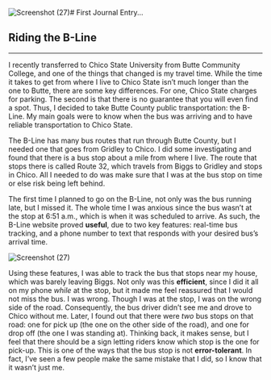 ![Screenshot (27)](https://github.com/UsabilityEngineering/ux-portfolio-rosalep/assets/111808082/ad3c28ed-f328-4cd0-8984-85d1a1a5ab4b)# First Journal Entry...
<h2>Riding the B-Line</h2>
<hr>

<p>
I recently transferred to Chico State University from Butte Community College, and one of the things that changed is my travel time. While the time it takes to get from where I live to Chico State isn’t much longer than the one to Butte, there are some key differences. For one, Chico State charges for parking. The second is that there is no guarantee that you will even find a spot. Thus, I decided to take Butte County public transportation: the B-Line. My main goals were to know when the bus was arriving and to have reliable transportation to Chico State.
</p>
<p>
The B-Line has many bus routes that run through Butte County, but I needed one that goes from Gridley to Chico. I did some investigating and found that there is a bus stop about a mile from where I live. The route that stops there is called Route 32, which travels from Biggs to Gridley and stops in Chico. All I needed to do was make sure that I was at the bus stop on time or else risk being left behind. 
</p>
<p>
The first time I planned to go on the B-Line, not only was the bus running late, but I missed it. The whole time I was anxious since the bus wasn’t at the stop at 6:51 a.m., which is when it was scheduled to arrive. As such, the B-Line website proved <b>useful</b>, due to two key features: real-time bus tracking, and a phone number to text that responds with your desired bus’s arrival time.</p>

![Screenshot (27)](https://github.com/UsabilityEngineering/ux-portfolio-rosalep/assets/111808082/69d2a0aa-e007-434b-816b-32bf4585ff8e)



<p>Using these features, I was able to track the bus that stops near my house, which was barely leaving Biggs. Not only was this <b>efficient</b>, since I did it all on my phone <em>while</em> at the stop, but it made me feel reassured that I would not miss the bus. I was wrong. Though I was at the stop, I was on the wrong side of the road. Consequently, the bus driver didn’t see me and drove to Chico without me. Later, I found out that there were <em>two</em> bus stops on that road: one for pick up (the one on the other side of the road), and one for drop off (the one I was standing at). Thinking back, it makes sense, but I feel that there should be a sign letting riders know which stop is the one for pick-up. This is one of the ways that the bus stop is not <b>error-tolerant</b>. In fact, I’ve seen a few people make the same mistake that I did, so I know that it wasn’t just me.

</p>

